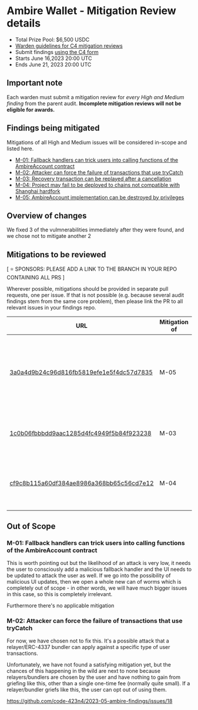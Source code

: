 # Ambire Wallet - Mitigation Review details
- Total Prize Pool: $6,500 USDC 
- [Warden guidelines for C4 mitigation reviews](https://code4rena.notion.site/Guidelines-for-C4-mitigation-reviews-ed10fc5cfbf640bd8dcec66f38b343c4)
- Submit findings [using the C4 form](https://code4rena.com/contests/2023-06-ambire-wallet-mitigation-review/submit)
- Starts June 16,2023 20:00 UTC 
- Ends June 21, 2023 20:00 UTC 

## Important note 

Each warden must submit a mitigation review for *every High and Medium finding* from the parent audit. **Incomplete mitigation reviews will not be eligible for awards.**

## Findings being mitigated

Mitigations of all High and Medium issues will be considered in-scope and listed here.

- [M-01: Fallback handlers can trick users into calling functions of the AmbireAccount contract](https://github.com/code-423n4/2023-05-ambire-findings/issues/21)
- [M-02: Attacker can force the failure of transactions that use tryCatch](https://github.com/code-423n4/2023-05-ambire-findings/issues/18)
- [M-03: Recovery transaction can be replayed after a cancellation](https://github.com/code-423n4/2023-05-ambire-findings/issues/16)
- [M-04: Project may fail to be deployed to chains not compatible with Shanghai hardfork](https://github.com/code-423n4/2023-05-ambire-findings/issues/12)
- [M-05: AmbireAccount implementation can be destroyed by privileges](https://github.com/code-423n4/2023-05-ambire-findings/issues/10)

## Overview of changes

We fixed 3 of the vulmnerabilities immediately after they were found, and we chose not to mitigate another 2

## Mitigations to be reviewed

[ ⭐️ SPONSORS: PLEASE ADD A LINK TO THE BRANCH IN YOUR REPO CONTAINING ALL PRS ]

Wherever possible, mitigations should be provided in separate pull requests, one per issue. If that is not possible (e.g. because several audit findings stem from the same core problem), then please link the PR to all relevant issues in your findings repo. 

| URL | Mitigation of | Purpose | 
| ----------- | ------------- | ----------- |
| [3a0a4d9b24c96d816fb5819efe1e5f4dc57d7835](https://github.com/AmbireTech/ambire-common/commit/3a0a4d9b24c96d816fb5819efe1e5f4dc57d7835) | M-05 | To mitigate this and avoid confusion, we removed the constructor as it's not used anyway | 
| [1c0b06fbbbdd9aac1285d4fc4949f5b84f923238](https://github.com/AmbireTech/ambire-common/commit/1c0b06fbbbdd9aac1285d4fc4949f5b84f923238) | M-03 | Increment the nonce to prevent replaying recovery transactions | 
| [cf9c8b115a60df384ae8986a368bb65c56cd7e12](https://github.com/AmbireTech/ambire-common/commit/cf9c8b115a60df384ae8986a368bb65c56cd7e12) | M-04 | Downgrade Solidity to allow deploying on pre-Shanghai networks | 


## Out of Scope

### M-01: Fallback handlers can trick users into calling functions of the AmbireAccount contract
This is worth pointing out but the likelihood of an attack is very low, it needs the user to consciously add a malicious fallback handler and the UI needs to be updated to attack the user as well. If we go into the possibility of malicious UI updates, then we open a whole new can of worms which is completely out of scope - in other words, we will have much bigger issues in this case, so this is completely irrelevant.

Furthermore there's no applicable mitigation

### M-02: Attacker can force the failure of transactions that use tryCatch
For now, we have chosen not to fix this. It's a possible attack that a relayer/ERC-4337 bundler can apply against a specific type of user transactions.

Unfortunately, we have not found a satisfying mitigation yet, but the chances of this happening in the wild are next to none because relayers/bundlers are chosen by the user and have nothing to gain from griefing like this, other than a single one-time fee (normally quite small). If a relayer/bundler griefs like this, the user can opt out of using them.


https://github.com/code-423n4/2023-05-ambire-findings/issues/18
